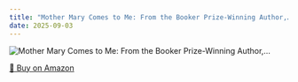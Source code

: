 ```yaml
---
title: "Mother Mary Comes to Me: From the Booker Prize-Winning Author,…"
date: 2025-09-03
---
```


<img src="" alt="Mother Mary Comes to Me: From the Booker Prize-Winning Author,…" style="max-width:100%;"/>

[🛒 Buy on Amazon](?tag=dineshtechblo-21)